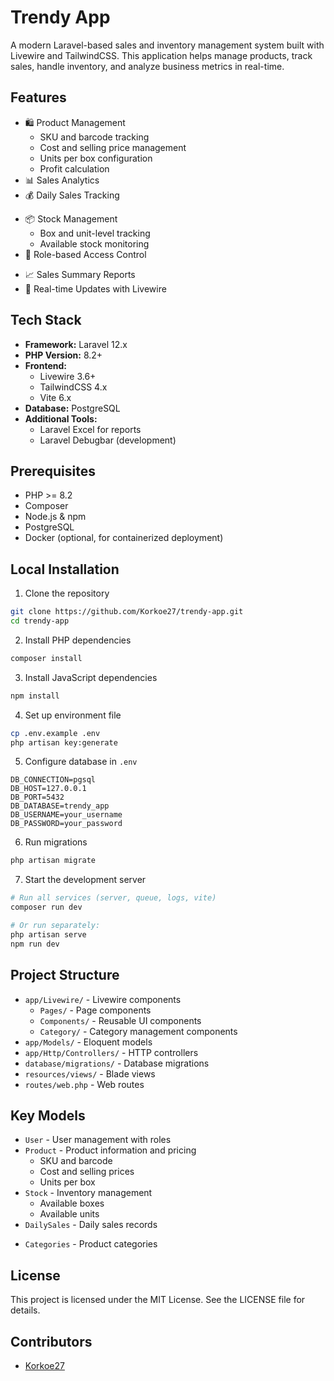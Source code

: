 # Trendy App

A modern Laravel-based sales and inventory management system built with Livewire and TailwindCSS. This application helps manage products, track sales, handle inventory, and analyze business metrics in real-time.

## Features

- 🛍️ Product Management
  - SKU and barcode tracking
  - Cost and selling price management
  - Units per box configuration
  - Profit calculation
- 📊 Sales Analytics
- 💰 Daily Sales Tracking
<!-- - 🏪 Multi-branch Support -->
- 📦 Stock Management
  - Box and unit-level tracking
  - Available stock monitoring
- 🔐 Role-based Access Control
<!-- - 🪙 Coin Sales Tracking -->
- 📈 Sales Summary Reports
- 📱 Real-time Updates with Livewire

## Tech Stack

- **Framework:** Laravel 12.x
- **PHP Version:** 8.2+
- **Frontend:**
  - Livewire 3.6+
  - TailwindCSS 4.x
  - Vite 6.x
- **Database:** PostgreSQL
- **Additional Tools:**
  - Laravel Excel for reports
  - Laravel Debugbar (development)

## Prerequisites

- PHP >= 8.2
- Composer
- Node.js & npm
- PostgreSQL
- Docker (optional, for containerized deployment)

## Local Installation

1. Clone the repository

```bash
git clone https://github.com/Korkoe27/trendy-app.git
cd trendy-app
```

2. Install PHP dependencies

```bash
composer install
```

3. Install JavaScript dependencies

```bash
npm install
```

4. Set up environment file

```bash
cp .env.example .env
php artisan key:generate
```

5. Configure database in `.env`

```env
DB_CONNECTION=pgsql
DB_HOST=127.0.0.1
DB_PORT=5432
DB_DATABASE=trendy_app
DB_USERNAME=your_username
DB_PASSWORD=your_password
```

6. Run migrations

```bash
php artisan migrate
```

7. Start the development server

```bash
# Run all services (server, queue, logs, vite)
composer run dev

# Or run separately:
php artisan serve
npm run dev
```

<!-- ## Docker Deployment

The application includes Docker configuration for easy deployment:

1. Build the Docker image
```bash
docker build -t trendy-app:latest .
```

2. Run the container
```bash
docker run --rm -p 10000:10000 \
  -e APP_KEY="your_app_key" \
  -e DB_HOST="your_db_host" \
  -e DB_DATABASE="your_db_name" \
  -e DB_USERNAME="your_db_user" \
  -e DB_PASSWORD="your_db_password" \
  trendy-app:latest
``` -->

## Project Structure

- `app/Livewire/` - Livewire components
  - `Pages/` - Page components
  - `Components/` - Reusable UI components
  - `Category/` - Category management components
- `app/Models/` - Eloquent models
- `app/Http/Controllers/` - HTTP controllers
- `database/migrations/` - Database migrations
- `resources/views/` - Blade views
- `routes/web.php` - Web routes

## Key Models

- `User` - User management with roles
- `Product` - Product information and pricing
  - SKU and barcode
  - Cost and selling prices
  - Units per box
- `Stock` - Inventory management
  - Available boxes
  - Available units
- `DailySales` - Daily sales records
<!-- - `CoinSales` - Coin sales tracking -->
<!-- - `Branches` - Branch management -->
- `Categories` - Product categories

<!-- ## Testing

Run the test suite:

```bash
composer test
``` -->

<!-- ## Deployment

The application is configured for deployment on Render.com using Docker. See `render.yaml` for configuration details. -->

## License

This project is licensed under the MIT License. See the LICENSE file for details.

## Contributors

- [Korkoe27](https://github.com/Korkoe27)
